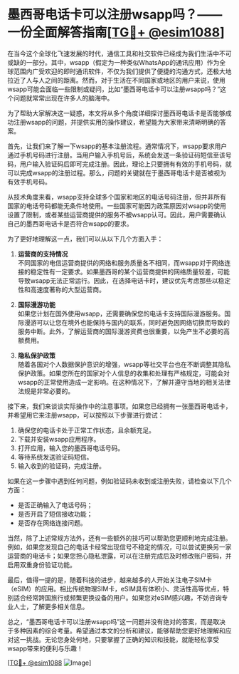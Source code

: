 # 墨西哥电话卡可以注册wsapp吗？——一份全面解答指南[[TG💪+ @esim1088](https://t.me/s/esim1088)]

在当今这个全球化飞速发展的时代，通信工具和社交软件已经成为我们生活中不可或缺的一部分。其中，wsapp（假定为一种类似WhatsApp的通讯应用）作为全球范围内广受欢迎的即时通讯软件，不仅为我们提供了便捷的沟通方式，还极大地拉近了人与人之间的距离。然而，对于生活在不同国家或地区的用户来说，使用wsapp可能会面临一些限制或疑问，比如“墨西哥电话卡可以注册wsapp吗？”这个问题就常常出现在许多人的脑海中。

为了帮助大家解决这一疑惑，本文将从多个角度详细探讨墨西哥电话卡是否能够成功注册wsapp的问题，并提供实用的操作建议，希望能为大家带来清晰明确的答案。

首先，让我们来了解一下wsapp的基本注册流程。通常情况下，wsapp要求用户通过手机号码进行注册。当用户输入手机号后，系统会发送一条验证码短信至该号码，用户输入验证码后即可完成注册。因此，理论上只要拥有有效的手机号码，就可以完成wsapp的注册过程。那么，问题的关键就在于墨西哥电话卡是否被视为有效手机号码。

从技术角度来看，wsapp支持全球多个国家和地区的电话号码注册，但并非所有国家的电话号码都能无条件地使用。一些国家可能因为政策原因对wsapp的使用设置了限制，或者某些运营商提供的服务不被wsapp认可。因此，用户需要确认自己的墨西哥电话卡是否符合wsapp的要求。

为了更好地理解这一点，我们可以从以下几个方面入手：

1. **运营商的支持情况**  
   不同国家的电信运营商提供的网络和服务质量各不相同，而wsapp对于网络连接的稳定性有一定要求。如果墨西哥的某个运营商提供的网络质量较差，可能导致wsapp无法正常运行。因此，在选择电话卡时，建议优先考虑那些以稳定性和高速度著称的大型运营商。

2. **国际漫游功能**  
   如果您计划在国外使用wsapp，还需要确保您的电话卡支持国际漫游服务。国际漫游可以让您在境外也能保持与国内的联系，同时避免因网络切换而导致的服务中断。此外，了解运营商的国际漫游资费也很重要，以免产生不必要的高额费用。

3. **隐私保护政策**  
   随着各国对个人数据保护意识的增强，wsapp等社交平台也在不断调整其隐私保护政策。如果您所在的国家对个人信息的收集和处理有严格规定，可能会对wsapp的正常使用造成一定影响。在这种情况下，了解并遵守当地的相关法律法规是非常必要的。

接下来，我们来谈谈实际操作中的注意事项。如果您已经拥有一张墨西哥电话卡，并希望用它来注册wsapp，可以按照以下步骤进行尝试：

1. 确保您的电话卡处于正常工作状态，且余额充足。
2. 下载并安装wsapp应用程序。
3. 打开应用，输入您的墨西哥电话号码。
4. 等待系统发送验证码短信。
5. 输入收到的验证码，完成注册。

如果在这一步骤中遇到任何问题，例如验证码未收到或注册失败，请检查以下几个方面：
- 是否正确输入了电话号码；
- 是否开启了短信接收功能；
- 是否存在网络连接问题。

当然，除了上述常规方法外，还有一些额外的技巧可以帮助您更顺利地完成注册。例如，如果您发现自己的电话卡经常出现信号不稳定的情况，可以尝试更换另一家运营商的电话卡；如果您担心隐私泄露，可以在注册完成后及时修改账户密码，并启用双重身份验证功能。

最后，值得一提的是，随着科技的进步，越来越多的人开始关注电子SIM卡（eSIM）的应用。相比传统物理SIM卡，eSIM具有体积小、灵活性高等优点，特别适合经常跨国旅行或频繁更换设备的用户。如果您对eSIM感兴趣，不妨咨询专业人士，了解更多相关信息。

总之，“墨西哥电话卡可以注册wsapp吗”这一问题并没有绝对的答案，而是取决于多种因素的综合考量。希望通过本文的分析和建议，能够帮助您更好地理解和应对这一挑战。无论您身处何地，只要掌握了正确的知识和技能，就能轻松享受wsapp带来的便利与乐趣！

[[TG💪+ @esim1088](https://t.me/s/esim1088) ![Image](https://i.postimg.cc/4NQfJmqS/Snipaste-2025-05-13-00-14-12.png)]